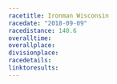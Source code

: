 ```yaml
---
racetitle: Ironman Wisconsin
racedate: "2018-09-09"
racedistance: 140.6
overalltime: 
overallplace: 
divisionplace: 
racedetails: 
linktoresults: 
---
```


